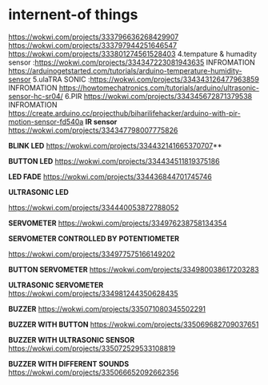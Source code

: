 # internent-of things
https://wokwi.com/projects/333796636268429907
https://wokwi.com/projects/333797944251646547
https://wokwi.com/projects/333801274561528403
4.tempature & humadity sensor :https://wokwi.com/projects/334347223081943635
INFROMATION
https://arduinogetstarted.com/tutorials/arduino-temperature-humidity-sensor
5.ulaTRA SONIC
:https://wokwi.com/projects/334343126477963859
INFROMATION https://howtomechatronics.com/tutorials/arduino/ultrasonic-sensor-hc-sr04/
6.PIR
https://wokwi.com/projects/334345672871379538
INFROMATION
https://create.arduino.cc/projecthub/biharilifehacker/arduino-with-pir-motion-sensor-fd540a
**IR sensor**
https://wokwi.com/projects/334347798007775826

**BLINK LED**
https://wokwi.com/projects/334432141665370707**

**BUTTON LED**
https://wokwi.com/projects/334434511819375186

**LED FADE**
https://wokwi.com/projects/334436844701745746

**ULTRASONIC LED**

https://wokwi.com/projects/334440053872788052

**SERVOMETER**
https://wokwi.com/projects/334976238758134354


**SERVOMETER CONTROLLED BY POTENTIOMETER**

https://wokwi.com/projects/334977575166149202

**BUTTON SERVOMETER**
https://wokwi.com/projects/334980038617203283

**ULTRASONIC SERVOMETER**
https://wokwi.com/projects/334981244350628435

**BUZZER**
https://wokwi.com/projects/335071080345502291

**BUZZER WITH BUTTON**
https://wokwi.com/projects/335069682709037651

**BUZZER WITH ULTRASONIC SENSOR**
https://wokwi.com/projects/335072529533108819

**BUZZER WITH DIFFERENT SOUNDS**
https://wokwi.com/projects/335066652092662356
